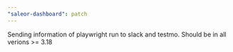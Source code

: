 ```yaml
---
"saleor-dashboard": patch
---
```


Sending information of playwright run to slack and testmo. Should be in all verions >= 3.18
